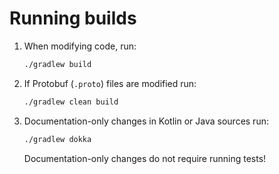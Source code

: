 # Running builds

1. When modifying code, run:
   ```bash
   ./gradlew build
   ```

2. If Protobuf (`.proto`) files are modified run:
   ```bash
   ./gradlew clean build
   ```

3. Documentation-only changes in Kotlin or Java sources run:
   ```bash
   ./gradlew dokka
   ```
   Documentation-only changes do not require running tests!
